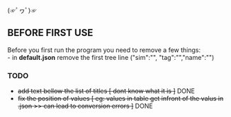 (☞ﾟヮﾟ)☞ 

## BEFORE FIRST USE

Before you first run the program you need to remove a few things:
<br>- in **default.json** remove the first tree line ("sim":"", "tag":"","name":"") 


### TODO
- ~~add text bellow the list of titles [ dont know what it is ]~~  DONE
- ~~fix the position of values [ eg: values in table get infront of the valus in .json >> can lead to conversion errors ]~~ DONE
